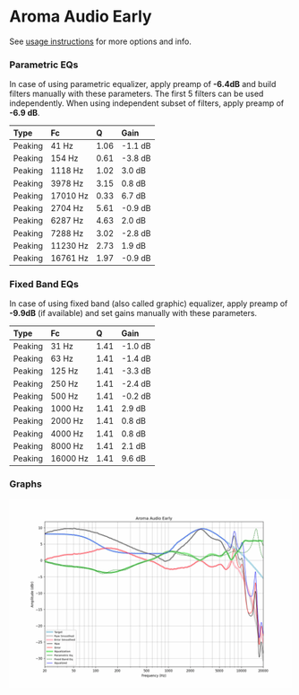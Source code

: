 # Aroma Audio Early
See [usage instructions](https://github.com/jaakkopasanen/AutoEq#usage) for more options and info.

### Parametric EQs
In case of using parametric equalizer, apply preamp of **-6.4dB** and build filters manually
with these parameters. The first 5 filters can be used independently.
When using independent subset of filters, apply preamp of **-6.9 dB**.

| Type    | Fc       |    Q | Gain    |
|:--------|:---------|:-----|:--------|
| Peaking | 41 Hz    | 1.06 | -1.1 dB |
| Peaking | 154 Hz   | 0.61 | -3.8 dB |
| Peaking | 1118 Hz  | 1.02 | 3.0 dB  |
| Peaking | 3978 Hz  | 3.15 | 0.8 dB  |
| Peaking | 17010 Hz | 0.33 | 6.7 dB  |
| Peaking | 2704 Hz  | 5.61 | -0.9 dB |
| Peaking | 6287 Hz  | 4.63 | 2.0 dB  |
| Peaking | 7288 Hz  | 3.02 | -2.8 dB |
| Peaking | 11230 Hz | 2.73 | 1.9 dB  |
| Peaking | 16761 Hz | 1.97 | -0.9 dB |

### Fixed Band EQs
In case of using fixed band (also called graphic) equalizer, apply preamp of **-9.9dB**
(if available) and set gains manually with these parameters.

| Type    | Fc       |    Q | Gain    |
|:--------|:---------|:-----|:--------|
| Peaking | 31 Hz    | 1.41 | -1.0 dB |
| Peaking | 63 Hz    | 1.41 | -1.4 dB |
| Peaking | 125 Hz   | 1.41 | -3.3 dB |
| Peaking | 250 Hz   | 1.41 | -2.4 dB |
| Peaking | 500 Hz   | 1.41 | -0.2 dB |
| Peaking | 1000 Hz  | 1.41 | 2.9 dB  |
| Peaking | 2000 Hz  | 1.41 | 0.8 dB  |
| Peaking | 4000 Hz  | 1.41 | 0.8 dB  |
| Peaking | 8000 Hz  | 1.41 | 2.1 dB  |
| Peaking | 16000 Hz | 1.41 | 9.6 dB  |

### Graphs
![](./Aroma%20Audio%20Early.png)
